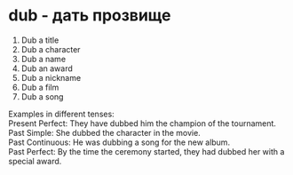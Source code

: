 # dub - дать прозвище

1. Dub a title  
2. Dub a character  
3. Dub a name  
4. Dub an award  
5. Dub a nickname  
6. Dub a film  
7. Dub a song  

Examples in different tenses:  
Present Perfect: They have dubbed him the champion of the tournament.  
Past Simple: She dubbed the character in the movie.  
Past Continuous: He was dubbing a song for the new album.  
Past Perfect: By the time the ceremony started, they had dubbed her with a special award.
